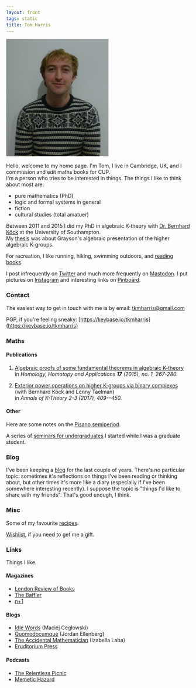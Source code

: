 ```yaml
---
layout: front
tags: static
title: Tom Harris
---
```


<div class="c1">
  <img border="0" height="320" src="/assets/images/tomharris.png">
</div>

Hello, welcome to my home page. I'm Tom, I live in Cambridge, UK, and I commission and edit maths books for CUP.  
I'm a person who tries to be interested in things. The things I like to think about most are:  

  * pure mathematics (PhD)
  * logic and formal systems in general
  * fiction
  * cultural studies (total amatuer)

Between 2011 and 2015 I did my PhD in algebraic K-theory with [Dr. Bernhard K&ouml;ck](http://www.southampton.ac.uk/maths/about/staff/bk2.page) at the University of Southampton.  
My [thesis](/assets/files/thesis.pdf) was about Grayson's algebraic presentation of the higher algebraic K-groups.

For recreation, I like running, hiking, swimming outdoors, and
[reading books](/books/).

I post infrequently on [Twitter](https://twitter.com/Eschatom) and much more frequently on [Mastodon](https://mastodon.social/users/tomharris). I put pictures on [Instagram](https://www.instagram.com/tkmharris/) and interesting links on [Pinboard](https://pinboard.in/u:tkmharris).


### Contact
The easiest way to get in touch with me is by email:
[&#116;&#107;&#109;&#104;&#97;&#114;&#114;&#105;&#115;&#64;&#103;&#109;&#97;&#105;&#108;&#46;&#99;&#111;&#109;](mailto:&#116;&#107;&#109;&#104;&#97;&#114;&#114;&#105;&#115;&#64;&#103;&#109;&#97;&#105;&#108;&#46;&#99;&#111;&#109;)

PGP, if you're feeling sneaky: [https://keybase.io/tkmharris](https://keybase.io/tkmharris)

### Maths

#### Publications
1. [Algebraic proofs of some fundamental theorems in algebraic K-theory](/assets/files/FundamentalTheoremsAlgebraicKtheory.pdf)  
in *Homology, Homotopy and Applications **17** (2015), no. 1, 267-280.*

2. [Exterior power operations on higher K-groups via binary complexes](/assets/files/ExteriorPowersBinaryComplexes.pdf)  
(with Bernhard K&ouml;ck and Lenny Taelman)  
in *Annals of K-Theory 2-3 (2017), 409--450.*

#### Other

Here are some notes on the [Pisano semiperiod](/assets/files/pisano_semiperiod.pdf).

A series of [seminars for undergraduates](http://ugseminars.co.nf/) I started while I was a graduate student.

### Blog

I've been keeping a [blog]() for the last couple of years. There's no particular topic: sometimes it's reflections on things I've been reading or thinking about, but other times it's more like a diary (especially if I've been somewhere interesting recently). I suppose the topic is "things I'd like to share with my friends". That's good enough, I think.

### Misc

Some of my favourite [recipes](/recipes/).

[Wishlist](/wishlist/), if you need to get me a gift.

### Links
Things I like.

#### Magazines
* [London Review of Books](https://www.lrb.co.uk/)
* [The Baffler](https://thebaffler.com/)
* [n+1](https://nplusonemag.com/)

#### Blogs
* [Idle Words](http://www.idlewords.com/) (Maciej Cegłowski)
* [Quomodocumque](https://quomodocumque.wordpress.com/) (Jordan Ellenberg)
* [The Accidental Mathematician](https://ilaba.wordpress.com/) (Izabella Laba)
* [Eruditorium Press](http://www.eruditorumpress.com/)

#### Podcasts
* [The Relentless Picnic](https://soundcloud.com/relentless-picnic)
* [Memetic Hazard](http://memetichazard.co.uk/)

<!--
### Maths test
Here come dat math:  
$$\int_{-\infty}^{\infty} e^{-x^2} = \sqrt{\pi}$$  
oh shit waddup!

Currently broken :'(
-->
